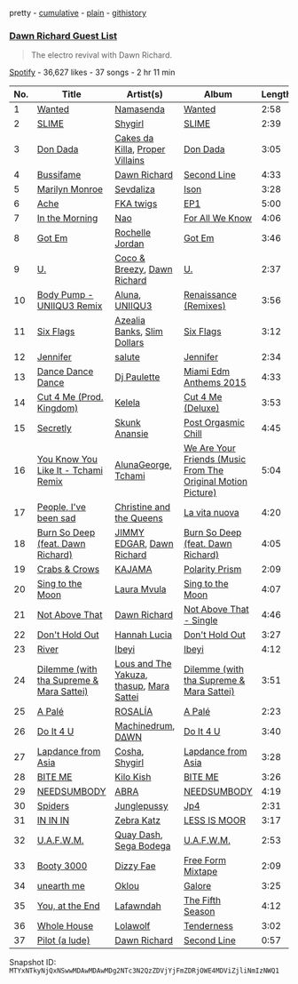 pretty - [cumulative](/playlists/cumulative/37i9dQZF1DX3xUq432XGKB.md) - [plain](/playlists/plain/37i9dQZF1DX3xUq432XGKB) - [githistory](https://github.githistory.xyz/mackorone/spotify-playlist-archive/blob/main/playlists/plain/37i9dQZF1DX3xUq432XGKB)

### [Dawn Richard Guest List](https://open.spotify.com/playlist/37i9dQZF1DX3xUq432XGKB)

> The electro revival with Dawn Richard.

[Spotify](https://open.spotify.com/user/spotify) - 36,627 likes - 37 songs - 2 hr 11 min

| No. | Title | Artist(s) | Album | Length |
|---|---|---|---|---|
| 1 | [Wanted](https://open.spotify.com/track/6DmyAvH1MeAoqWApThDHTM) | [Namasenda](https://open.spotify.com/artist/5T68nryXXOMNE2kVe61fKX) | [Wanted](https://open.spotify.com/album/3dlPrX23qvVuXUBRInIJy8) | 2:58 |
| 2 | [SLIME](https://open.spotify.com/track/5alFLxnNmBmTdNM6Oq0nqD) | [Shygirl](https://open.spotify.com/artist/3M3wTTCDwicRubwMyHyEDy) | [SLIME](https://open.spotify.com/album/1VCGsWYP7dY5fLXUrEPG6L) | 2:39 |
| 3 | [Don Dada](https://open.spotify.com/track/6B3NBWtTa7WuPILwpAz6D5) | [Cakes da Killa](https://open.spotify.com/artist/6MoQZOH2KnQrJhVtO9VoXC), [Proper Villains](https://open.spotify.com/artist/2mVUdPq7evlUNzq2rYys8S) | [Don Dada](https://open.spotify.com/album/4j8I2IA2VLSYqDCJ0FydNb) | 3:05 |
| 4 | [Bussifame](https://open.spotify.com/track/3bQWyx3JDz53yP2uij16Jj) | [Dawn Richard](https://open.spotify.com/artist/6pSsE5y0uJMwYj83KrPyf9) | [Second Line](https://open.spotify.com/album/4ZZPaImVERqe30KPt1EOHv) | 4:33 |
| 5 | [Marilyn Monroe](https://open.spotify.com/track/6qXcX5uTDYKCqYuqnf5C7U) | [Sevdaliza](https://open.spotify.com/artist/5MraexJKZDrQYzS98kNwie) | [Ison](https://open.spotify.com/album/2yjRCaDVCsAJjcavAPztVY) | 3:28 |
| 6 | [Ache](https://open.spotify.com/track/0nNh57CedtpSjca7uhbrtg) | [FKA twigs](https://open.spotify.com/artist/6nB0iY1cjSY1KyhYyuIIKH) | [EP1](https://open.spotify.com/album/44keDDETPLFK48WCykPKit) | 5:00 |
| 7 | [In the Morning](https://open.spotify.com/track/3pRyeZCIGdaO84RSBj9Bj7) | [Nao](https://open.spotify.com/artist/7aFTOGFDEqDtJUCziLVsVC) | [For All We Know](https://open.spotify.com/album/2BmceJHiy9RTyvaB1IU0P6) | 4:06 |
| 8 | [Got Em](https://open.spotify.com/track/7CJ7daBPHsCMdrivYPlZ3F) | [Rochelle Jordan](https://open.spotify.com/artist/3MM3uKNdJbvefUael12dl3) | [Got Em](https://open.spotify.com/album/1wgHAs407GxQtqR3lj4NSf) | 3:46 |
| 9 | [U.](https://open.spotify.com/track/64NGjHW1w5Kl42xEKdqi6o) | [Coco & Breezy](https://open.spotify.com/artist/0Adbm5kzcPUxFybf9fhjgG), [Dawn Richard](https://open.spotify.com/artist/6pSsE5y0uJMwYj83KrPyf9) | [U.](https://open.spotify.com/album/2LNOZyp2FX1ARZXc5gf3hB) | 2:37 |
| 10 | [Body Pump \- UNIIQU3 Remix](https://open.spotify.com/track/5BMXfwG0l57VbehGPq2Uv2) | [Aluna](https://open.spotify.com/artist/5ITI6SEoUZMIXXkzCfr4oE), [UNIIQU3](https://open.spotify.com/artist/5aR8qSaApKChlZvzB0Jfpx) | [Renaissance \(Remixes\)](https://open.spotify.com/album/3eVVyHEF1waq5kbMFm9pdJ) | 3:56 |
| 11 | [Six Flags](https://open.spotify.com/track/2XnJsNQOrQofJOt3wsXKUj) | [Azealia Banks](https://open.spotify.com/artist/7gRhy3MIPHQo5CXYfWaw9I), [Slim Dollars](https://open.spotify.com/artist/4b8IoHxpqGNYCbBbxi7v25) | [Six Flags](https://open.spotify.com/album/2YdZI6ONc4utGBn7JOUqMl) | 3:12 |
| 12 | [Jennifer](https://open.spotify.com/track/3YlUuMG4Guve8SxlxYqJ2W) | [salute](https://open.spotify.com/artist/1np8xozf7ATJZDi9JX8Dx5) | [Jennifer](https://open.spotify.com/album/4IluqHZGQUxXellf1ycOYt) | 2:34 |
| 13 | [Dance Dance Dance](https://open.spotify.com/track/1Nk5bZWXcvXoBrtPCrHme8) | [Dj Paulette](https://open.spotify.com/artist/2rr26njxwViHMQKgVVSmHF) | [Miami Edm Anthems 2015](https://open.spotify.com/album/042wA8AmldoPYZhbcyTR24) | 4:33 |
| 14 | [Cut 4 Me \(Prod\. Kingdom\)](https://open.spotify.com/track/4dvGUFtcu83UbyoQuRXNhp) | [Kelela](https://open.spotify.com/artist/1U0sIzpRtDkvu1hXXzxh60) | [Cut 4 Me \(Deluxe\)](https://open.spotify.com/album/0TINzVFDomwU0tx3T78Kr3) | 3:53 |
| 15 | [Secretly](https://open.spotify.com/track/0dw3ZgJ3h4ICWxGsoaz4dm) | [Skunk Anansie](https://open.spotify.com/artist/5HlXA01kcjssYDT7EoqUJF) | [Post Orgasmic Chill](https://open.spotify.com/album/4WznTvC9d1Oino7gLS8XHq) | 4:45 |
| 16 | [You Know You Like It \- Tchami Remix](https://open.spotify.com/track/0OpcI3rARLsNWgVbPdwHD9) | [AlunaGeorge](https://open.spotify.com/artist/2VAnyOxzJuSAj7XIuEOT38), [Tchami](https://open.spotify.com/artist/1KpCi9BOfviCVhmpI4G2sY) | [We Are Your Friends \(Music From The Original Motion Picture\)](https://open.spotify.com/album/0aMv03wMvTndzvWp8FuS4P) | 5:04 |
| 17 | [People, I've been sad](https://open.spotify.com/track/2rWeNybwVZTWEbkb9JOjcz) | [Christine and the Queens](https://open.spotify.com/artist/04vj3iPUiVh5melWr0w3xT) | [La vita nuova](https://open.spotify.com/album/0iyzHNJTyl7G9vNwp3B8iQ) | 4:20 |
| 18 | [Burn So Deep \(feat\. Dawn Richard\)](https://open.spotify.com/track/7oSrcgoO342j9xQ3wrOvJt) | [JIMMY EDGAR](https://open.spotify.com/artist/3qIRQKST5KCIIKWgmPTY2M), [Dawn Richard](https://open.spotify.com/artist/6pSsE5y0uJMwYj83KrPyf9) | [Burn So Deep \(feat\. Dawn Richard\)](https://open.spotify.com/album/3JKNKGFJJX5tIX4sHIHLTZ) | 4:05 |
| 19 | [Crabs & Crows](https://open.spotify.com/track/3Lsv0zi3GXpCnJEFkYaXvE) | [KAJAMA](https://open.spotify.com/artist/3hGUpSPq9iYQvrFQyXBxZA) | [Polarity Prism](https://open.spotify.com/album/5y1Z3VRMN2ey6NfRDYm0F8) | 2:09 |
| 20 | [Sing to the Moon](https://open.spotify.com/track/7FP5y5nA6F7eIjc3cPGQiz) | [Laura Mvula](https://open.spotify.com/artist/0Dy94lW3txJhWQHqNXP1BT) | [Sing to the Moon](https://open.spotify.com/album/6sWQlfb6ju6jG0z4oFPgVn) | 4:07 |
| 21 | [Not Above That](https://open.spotify.com/track/2I68J8QjcrQFyGAaTIufZM) | [Dawn Richard](https://open.spotify.com/artist/6pSsE5y0uJMwYj83KrPyf9) | [Not Above That \- Single](https://open.spotify.com/album/4TkDGYAVDOvtnXlG4U7JGN) | 4:46 |
| 22 | [Don't Hold Out](https://open.spotify.com/track/6al3h38eQyMeIb3e0CgeSh) | [Hannah Lucia](https://open.spotify.com/artist/7EwTG8jbkCxqNfKoiFqKMd) | [Don't Hold Out](https://open.spotify.com/album/0FVNHCE9g6NO6uB34s8sCg) | 3:27 |
| 23 | [River](https://open.spotify.com/track/6ybkewfx53Quy6rjo4IKDi) | [Ibeyi](https://open.spotify.com/artist/5Q8NEHGX70m1kkojbtm8wa) | [Ibeyi](https://open.spotify.com/album/4VrxiS9RcvqQCdIfww3HKR) | 4:12 |
| 24 | [Dilemme \(with tha Supreme & Mara Sattei\)](https://open.spotify.com/track/1Whf2ZaesM1gXlU0z3Fslt) | [Lous and The Yakuza](https://open.spotify.com/artist/2HPiMwJktBXqakN0hnON2R), [thasup](https://open.spotify.com/artist/19i93sA0D7yS9dYoVNBqAA), [Mara Sattei](https://open.spotify.com/artist/0zoMmzmyi8N8LwzhyXPvtk) | [Dilemme \(with tha Supreme & Mara Sattei\)](https://open.spotify.com/album/58UfZvPf388nNXT6nnszRp) | 3:51 |
| 25 | [A Palé](https://open.spotify.com/track/23zJcKwLf5CeaKVbFhrWgF) | [ROSALÍA](https://open.spotify.com/artist/7ltDVBr6mKbRvohxheJ9h1) | [A Palé](https://open.spotify.com/album/6B2RRiDJFXHojfPxKja5Mx) | 2:23 |
| 26 | [Do It 4 U](https://open.spotify.com/track/3JlKaNxC03Qt6UX0dxnYqW) | [Machinedrum](https://open.spotify.com/artist/06xa1OLBsMQJFXcl2tQkH4), [D∆WN](https://open.spotify.com/artist/5FC4ZICxoYTYQbN1sGFKx1) | [Do It 4 U](https://open.spotify.com/album/4cCnV3LlnQgxuJrP4j7qnG) | 3:40 |
| 27 | [Lapdance from Asia](https://open.spotify.com/track/70Tn7Qn1LyVCTTd8EyyXGW) | [Cosha](https://open.spotify.com/artist/5P8FHUS4EuE2FXskLnqkAg), [Shygirl](https://open.spotify.com/artist/3M3wTTCDwicRubwMyHyEDy) | [Lapdance from Asia](https://open.spotify.com/album/39FgCD5p3mfqX17D5e5hMe) | 3:28 |
| 28 | [BITE ME](https://open.spotify.com/track/1dDDQM0YvlrdPi6EVmEDun) | [Kilo Kish](https://open.spotify.com/artist/7lsnwlX6puQ7lcpSEpJbZE) | [BITE ME](https://open.spotify.com/album/7fuzOyJNaa1i05s94ffpqG) | 3:26 |
| 29 | [NEEDSUMBODY](https://open.spotify.com/track/5BXNZDjPaV7bpbxQJjmeMn) | [ABRA](https://open.spotify.com/artist/3ZJxEmjYZd5VOqZ8o3aXiL) | [NEEDSUMBODY](https://open.spotify.com/album/4eu5lI3vWkSoFMOUVynb6Y) | 4:19 |
| 30 | [Spiders](https://open.spotify.com/track/3HUNWEwROQxlC05gWtertM) | [Junglepussy](https://open.spotify.com/artist/6atGQM99IrRfUefJFore1B) | [Jp4](https://open.spotify.com/album/5t0sp3W275c53WOqxgcmY5) | 2:31 |
| 31 | [IN IN IN](https://open.spotify.com/track/3APSXl8dTTumv9L1HHpCCV) | [Zebra Katz](https://open.spotify.com/artist/5Tz4zMiRWqiQVAymWZz99a) | [LESS IS MOOR](https://open.spotify.com/album/3DRPWHi5HizuPPgVj9JiFJ) | 3:17 |
| 32 | [U.A.F.W.M.](https://open.spotify.com/track/7tyfn9k8LGkDFMkT4BeCyf) | [Quay Dash](https://open.spotify.com/artist/6k6lSmhyFpe2oYcredvZHM), [Sega Bodega](https://open.spotify.com/artist/1ZvF4Sgnre3Rk2CpiNy077) | [U.A.F.W.M.](https://open.spotify.com/album/6Q068g9ukV72Ffm88FMKYt) | 2:53 |
| 33 | [Booty 3000](https://open.spotify.com/track/1VOspg0lYIjuV6kmIAiFEY) | [Dizzy Fae](https://open.spotify.com/artist/0jt1EsJCeoQXLNDta4JF6c) | [Free Form Mixtape](https://open.spotify.com/album/73rCTj22iO75ygdt5uoj31) | 2:09 |
| 34 | [unearth me](https://open.spotify.com/track/0Uq8EBEXYFBGcPTKlTtRdT) | [Oklou](https://open.spotify.com/artist/6fFcUOFcbjeIuEomuUthkw) | [Galore](https://open.spotify.com/album/6s7TtMHRcoy8D0ipc0wmjE) | 3:25 |
| 35 | [You, at the End](https://open.spotify.com/track/1LAbP1QlBJ8qVhF3ayRlkl) | [Lafawndah](https://open.spotify.com/artist/7jHWye55igIZ6SsF4eXKkP) | [The Fifth Season](https://open.spotify.com/album/4y8Vq2D9o7X4tVQOxoAF1q) | 4:12 |
| 36 | [Whole House](https://open.spotify.com/track/6rbpsdhGF86u7Eu1Ew8iVK) | [Lolawolf](https://open.spotify.com/artist/6ABaV7mB6WIZKgfEEtWCf8) | [Tenderness](https://open.spotify.com/album/67v0qu708WJVT9rxxdZmh1) | 3:02 |
| 37 | [Pilot \(a lude\)](https://open.spotify.com/track/56aTDizKP5ZmkOtJ6jl6zH) | [Dawn Richard](https://open.spotify.com/artist/6pSsE5y0uJMwYj83KrPyf9) | [Second Line](https://open.spotify.com/album/4ZZPaImVERqe30KPt1EOHv) | 0:57 |

Snapshot ID: `MTYxNTkyNjQxNSwwMDAwMDAwMDg2NTc3N2QzZDVjYjFmZDRjOWE4MDViZjliNmIzNWQ1`
